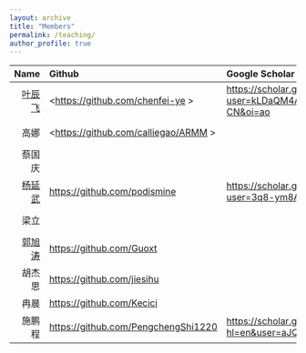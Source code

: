 ```yaml
---
layout: archive
title: "Members"
permalink: /teaching/
author_profile: true
---
```


|Name| Github| Google Scholar|ORCID|
|----:|:----|:----|:----|
|[叶辰飞](https://chenfei-ye.github.io)  | <https://github.com/chenfei-ye >|<https://scholar.google.com/citations?user=kLDaQM4AAAAJ&hl=zh-CN&oi=ao>| |
| 高娜| <https://github.com/calliegao/ARMM >|  |<https://orcid.org/0000-0001-8516-9777>|
| 蔡国庆 | | |<https://orcid.org/0000-0001-8516-9777>|
|[杨延武](https://podismine.github.io) |<https://github.com/podismine>|<https://scholar.google.com/citations?user=3q8-ym8AAAAJ&hl=zh-CN>|<https://orcid.org/0000-0002-7547-4580>|
| 梁立| | |<https://orcid.org/0000-0003-3479-1229 >|
| [郭旭涛](https://www.researchgate.net/profile/Guo-Xutao?ev=hdr_xprf) |<https://github.com/Guoxt>| | |
| 胡杰思 |<https://github.com/jiesihu>| | |
| 冉晨|<https://github.com/Kecici>| | |
| 施鹏程 |<https://github.com/PengchengShi1220>|<https://scholar.google.com/citations?hl=en&user=aJQOvncAAAAJ>| |
